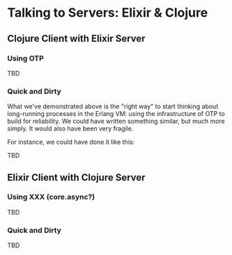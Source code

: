 # Talking to Servers: Elixir & Clojure

## Clojure Client with Elixir Server

### Using OTP

TBD

### Quick and Dirty

What we've demonstrated above is the "right way" to start thinking about long-running processes in the Erlang VM: using the infrastructure of OTP to build for reliability. We could have written something similar, but much more simply. It would also have been very fragile.

For instance, we could have done it like this:

TBD

## Elixir Client with Clojure Server

### Using XXX (core.async?)

TBD

### Quick and Dirty

TBD
